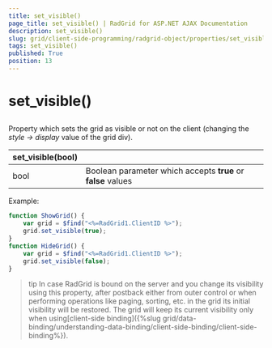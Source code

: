 ```yaml
---
title: set_visible()
page_title: set_visible() | RadGrid for ASP.NET AJAX Documentation
description: set_visible()
slug: grid/client-side-programming/radgrid-object/properties/set_visible()
tags: set_visible()
published: True
position: 13
---
```


# set_visible()



## 

Property which sets the grid as visible or not on the client (changing the *style -> display* value of the grid div).


|  **set_visible(bool)**  |  |
| ------ | ------ |
|bool|Boolean parameter which accepts **true** or **false** values|

Example:

````JavaScript
function ShowGrid() {
    var grid = $find("<%=RadGrid1.ClientID %>");
    grid.set_visible(true);
}
function HideGrid() {
    var grid = $find("<%=RadGrid1.ClientID %>");
    grid.set_visible(false);
}
````



>tip  In case RadGrid is bound on the server and you change its visibility using this property, after postback either from outer control or when performing operations like paging, sorting, etc. in the grid its initial visibility will be restored. The grid will keep its current visibility only when using[client-side binding]({%slug grid/data-binding/understanding-data-binding/client-side-binding/client-side-binding%}).
>

